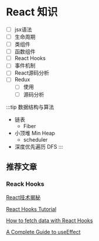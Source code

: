 # React 知识

- [ ] jsx语法
- [ ] 生命周期
- [ ] 类组件
- [ ] 函数组件
- [ ] React Hooks
- [ ] 事件机制
- [ ] React源码分析
- [ ] Redux
  - [ ] 使用
  - [ ] 源码分析

:::tip 数据结构与算法
  - 链表
    - Fiber
  - 小顶堆 Min Heap
    - scheduler 
  - 深度优先遍历 DFS
:::

## 推荐文章

### Reack Hooks

[React技术揭秘](https://react.iamkasong.com/)

[React Hooks Tutorial](https://www.robinwieruch.de/react-hooks)

[How to fetch data with React Hooks](https://www.robinwieruch.de/react-hooks-fetch-data)

[A Complete Guide to useEffect](https://overreacted.io/a-complete-guide-to-useeffect/)
